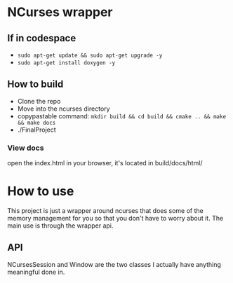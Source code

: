 # NCurses wrapper

## If in codespace
- `sudo apt-get update && sudo apt-get upgrade -y`
- `sudo apt-get install doxygen -y`

## How to build
- Clone the repo
- Move into the ncurses directory
- copypastable command: `mkdir build && cd build && cmake .. && make && make docs`
- ./FinalProject

### View docs
open the index.html in your browser, it's located in build/docs/html/

# How to use
This project is just a wrapper around ncurses that does some of the memory
management for you so that you don't have to worry about it.
The main use is through the wrapper api.

## API
NCursesSession and Window are the two classes I actually have anything meaningful done in.
